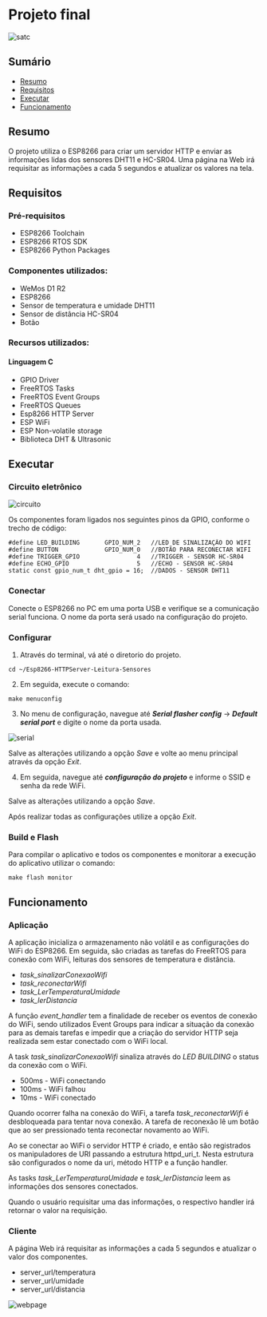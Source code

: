 # Projeto final

![satc](https://user-images.githubusercontent.com/74508536/99385441-c5ed8e80-28af-11eb-97ec-6b98010a5193.png)


## **Sumário**

* [Resumo](#resumo)
* [Requisitos](#requisitos)
* [Executar](#executar)
* [Funcionamento](#funcionamento)


## **Resumo**

O projeto utiliza o ESP8266 para criar um servidor HTTP e enviar as informações lidas dos sensores DHT11 e HC-SR04.
Uma página na Web irá requisitar as informações a cada 5 segundos e atualizar os valores na tela.


## **Requisitos**

### Pré-requisitos
	
* ESP8266 Toolchain
* ESP8266 RTOS SDK
* ESP8266 Python Packages

### Componentes utilizados:

* WeMos D1 R2
* ESP8266
* Sensor de temperatura e umidade DHT11
* Sensor de distância HC-SR04
* Botão

### Recursos utilizados:

#### Linguagem C

* GPIO Driver
* FreeRTOS Tasks
* FreeRTOS Event Groups
* FreeRTOS Queues
* Esp8266 HTTP Server
* ESP WiFi
* ESP Non-volatile storage
* Biblioteca DHT & Ultrasonic


## **Executar**

### Circuito eletrônico

![circuito](https://user-images.githubusercontent.com/74508536/99253370-62039100-27ef-11eb-8d94-2276312984b7.png)

Os componentes foram ligados nos seguintes pinos da GPIO, conforme o trecho de código:

```
#define LED_BUILDING       GPIO_NUM_2 	//LED DE SINALIZAÇÃO DO WIFI
#define BUTTON             GPIO_NUM_0	//BOTÃO PARA RECONECTAR WIFI
#define TRIGGER_GPIO        	    4   //TRIGGER - SENSOR HC-SR04
#define ECHO_GPIO                   5   //ECHO - SENSOR HC-SR04
static const gpio_num_t dht_gpio = 16;	//DADOS - SENSOR DHT11
```


### **Conectar**
	
Conecte o ESP8266 no PC em uma porta USB e verifique se a comunicação serial funciona.
O nome da porta será usado na configuração do projeto.


### **Configurar**
	
1. Através do terminal, vá até o diretorio do projeto.

```
cd ~/Esp8266-HTTPServer-Leitura-Sensores
```

2. Em seguida, execute o comando:

```
make menuconfig
```

3. No menu de configuração, navegue até **_Serial flasher config_** -> **_Default serial port_** e digite o nome da
   porta usada.
   
![serial](https://user-images.githubusercontent.com/74508536/99197360-ccc1b780-2770-11eb-8a6e-c981e5e57fd6.png)

Salve as alterações utilizando a opção *Save* e volte ao menu principal através da opção *Exit*.

4. Em seguida, navegue até **_configuração do projeto_** e informe o SSID e senha da rede WiFi.

Salve as alterações utilizando a opção *Save*.

Após realizar todas as configurações utilize a opção *Exit*.


### **Build e Flash**

Para compilar o aplicativo e todos os componentes e monitorar a execução do aplicativo utilizar o comando:

```
make flash monitor
```


## Funcionamento

### Aplicação

A aplicação inicializa o armazenamento não volátil e as configurações do WiFi do ESP8266. Em seguida, são criadas as
tarefas do FreeRTOS para conexão com WiFi, leituras dos sensores de temperatura e distância.

* *task_sinalizarConexaoWifi*
* *task_reconectarWifi*
* *task_LerTemperaturaUmidade*
* *task_lerDistancia*

A função *event_handler* tem a finalidade de receber os eventos de conexão do WiFi, sendo utilizados Event Groups
para indicar a situação da conexão para as demais tarefas e impedir que a criação do servidor HTTP seja realizada
sem estar conectado com o WiFi local.

A task *task_sinalizarConexaoWifi* sinaliza através do *LED BUILDING* o status da conexão com o WiFi.
* 500ms - WiFi conectando
* 100ms - WiFi falhou
* 10ms - WiFi conectado

Quando ocorrer falha na conexão do WiFi, a tarefa *task_reconectarWifi* é desbloqueada para tentar nova conexão.
A tarefa de reconexão lê um botão que ao ser pressionado tenta reconectar novamento ao WiFi.

Ao se conectar ao WiFi o servidor HTTP é criado, e então são registrados os manipuladores de URI passando a estrutura
httpd_uri_t. Nesta estrutura são configurados o nome da uri, método HTTP e a função handler.

As tasks *task_LerTemperaturaUmidade* e *task_lerDistancia* leem as informações dos sensores conectados.

Quando o usuário requisitar uma das informações, o respectivo handler irá retornar o valor na requisição.


### Cliente

A página Web irá requisitar as informações a cada 5 segundos e atualizar o valor dos componentes.

* server_url/temperatura
* server_url/umidade
* server_url/distancia

![webpage](https://user-images.githubusercontent.com/74508536/101259133-c71f1800-3705-11eb-8f95-fb62e1af44aa.png)

